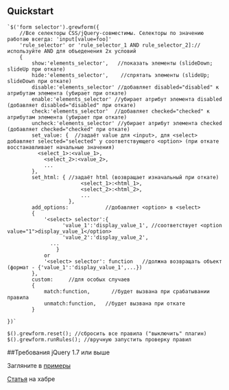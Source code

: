 Quickstart
----------
	`$('form selector').grewform({
		//Все селекторы CSS/jQuery-совместимы. Селекторы по значению работаю всегда: 'input[value=foo]'
		'rule_selector' or 'rule_selector_1 AND rule_selector_2]://используйте AND для объеденения 2х условий
		{		
			show:'elements_selector',   //показать элементы (slideDown; slideUp при откате)
			hide:'elements_selector',    //спрятать элементы (slideUp; slideDown при откате)
			disable:'elements_selector' //добавляет disabled="disabled" к атрибутам элемента (убирает при откате)
			enable:'elements_selector' //убирает атрибут элемента disabled  (добавляет disabled="disabled" при откате)
			check:'elements_selector'  //добавляет checked="checked" к атрибутам элемента (убирает при откате)
			uncheck:'elements_selector' //убирает атрибут элемента checked  (добавляет checked="checked" при откате)
			set_value: {  //задаёт value для <input>, для <select> добавляет selected="selected" у соответствующего <option> (при откате восстанавливает начальные значения)
			  <select_1>:<value_1>,
                <select_2>:<value_2>,
                ...
            },
            set_html: { //задаёт html (возвращает изначальный при откате)
                            <select_1>:<html_1>,
                            <select_2>:<html_2>,
                            ...
                        },
			add_options:            //добавляет <option> в <select>
			{
			    '<select> selector':{
					  'value_1':'display_value_1', //соответствует <option value="1">display_value_1</option>
					  'value_2':'display_value_2',
				  ...
				    }
			    or
			    '<select> selector': function   //должна возвращать объект (формат - {'value_1':'display_value_1',...})
			},
			custom:     //для особых случаев
			{
			    match:function,       //будет вызвана при срабатывании правила
			    unmatch:function,   //будет вызвана при откате
			}

	})`

	$().grewform.reset(); //сбросить все правила ("выключить" плагин)
	$().grewform.runRules(); //вручную запустить проверку правил

##Требования
 jQuery 1.7 или выше

Загляните в [примеры](http://h1d.github.com/jquery-grewform/)

[Статья](http://habrahabr.ru/blogs/jquery/123940/) на хабре